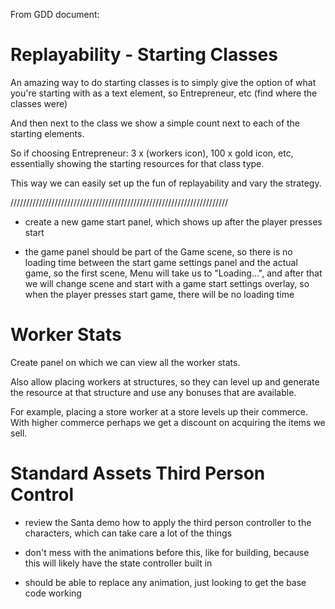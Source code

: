 From GDD document:

# Replayability - Starting Classes

An amazing way to do starting classes is to simply give the option of what you're starting with as a text element, 
so Entrepreneur, etc (find where the classes were)

And then next to the class we show a simple count next to each of the starting elements.

So if choosing Entrepreneur: 3 x (workers icon), 100 x gold icon, etc, essentially showing the starting resources for that class type.

This way we can easily set up the fun of replayability and vary the strategy.


/////////////////////////////////////////////////////////////////////

* create a new game start panel, which shows up after the player presses start

* the game panel should be part of the Game scene, so there is no loading time between the start game settings panel and the actual game,
so the first scene, Menu will take us to "Loading...", and after that we will change scene and start with a game start settings overlay,
so when the player presses start game, there will be no loading time


# Worker Stats

Create panel on which we can view all the worker stats. 

Also allow placing workers at structures, so they can level up and generate the resource at that structure and use any bonuses that are available.

For example, placing a store worker at a store levels up their commerce. With higher commerce perhaps we get a discount on acquiring the items we sell.

# Standard Assets Third Person Control

* review the Santa demo how to apply the third person controller to the characters, which can take care a lot of the things

* don't mess with the animations before this, like for building, because this will likely have the state controller built in

* should be able to replace any animation, just looking to get the base code working
